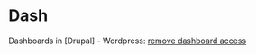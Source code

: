 # Dash
Dashboards in [Drupal] - Wordpress: [remove dashboard access](https://www.wpbeginner.com/plugins/how-to-limit-dashboard-access-in-wordpress/)
